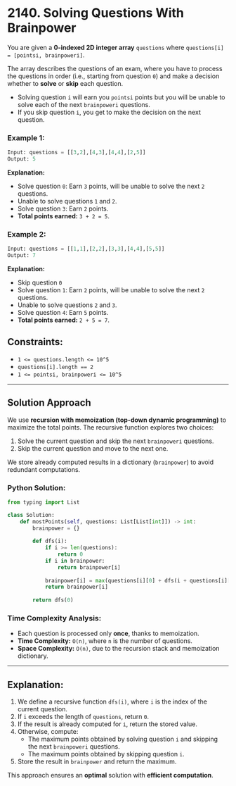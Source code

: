 # 2140. Solving Questions With Brainpower

You are given a **0-indexed 2D integer array** `questions` where `questions[i] = [pointsi, brainpoweri]`.

The array describes the questions of an exam, where you have to process the questions in order (i.e., starting from question `0`) and make a decision whether to **solve** or **skip** each question. 

- Solving question `i` will earn you `pointsi` points but you will be unable to solve each of the next `brainpoweri` questions.
- If you skip question `i`, you get to make the decision on the next question.

### Example 1:
```python
Input: questions = [[3,2],[4,3],[4,4],[2,5]]
Output: 5
```
**Explanation:**
- Solve question `0`: Earn `3` points, will be unable to solve the next `2` questions.
- Unable to solve questions `1` and `2`.
- Solve question `3`: Earn `2` points.
- **Total points earned:** `3 + 2 = 5`.

### Example 2:
```python
Input: questions = [[1,1],[2,2],[3,3],[4,4],[5,5]]
Output: 7
```
**Explanation:**
- Skip question `0`
- Solve question `1`: Earn `2` points, will be unable to solve the next `2` questions.
- Unable to solve questions `2` and `3`.
- Solve question `4`: Earn `5` points.
- **Total points earned:** `2 + 5 = 7`.

## Constraints:
- `1 <= questions.length <= 10^5`
- `questions[i].length == 2`
- `1 <= pointsi, brainpoweri <= 10^5`

---

## Solution Approach
We use **recursion with memoization (top-down dynamic programming)** to maximize the total points. The recursive function explores two choices:
1. Solve the current question and skip the next `brainpoweri` questions.
2. Skip the current question and move to the next one.

We store already computed results in a dictionary (`brainpower`) to avoid redundant computations.

### Python Solution:
```python
from typing import List

class Solution:
    def mostPoints(self, questions: List[List[int]]) -> int:
        brainpower = {}
        
        def dfs(i):
            if i >= len(questions):
                return 0
            if i in brainpower:
                return brainpower[i]
            
            brainpower[i] = max(questions[i][0] + dfs(i + questions[i][1] + 1), dfs(i + 1))
            return brainpower[i]
        
        return dfs(0)
```

### Time Complexity Analysis:
- Each question is processed only **once**, thanks to memoization.
- **Time Complexity:** `O(n)`, where `n` is the number of questions.
- **Space Complexity:** `O(n)`, due to the recursion stack and memoization dictionary.

---

## Explanation:
1. We define a recursive function `dfs(i)`, where `i` is the index of the current question.
2. If `i` exceeds the length of `questions`, return `0`.
3. If the result is already computed for `i`, return the stored value.
4. Otherwise, compute:
   - The maximum points obtained by solving question `i` and skipping the next `brainpoweri` questions.
   - The maximum points obtained by skipping question `i`.
5. Store the result in `brainpower` and return the maximum.

This approach ensures an **optimal** solution with **efficient computation**.
